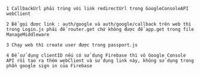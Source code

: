 `1 CallbackUrl phải trùng với link redirectUrl trong GoogleConsoleAPI webClient`

`2 Để gọi được link : auth/google và auth/google/callback trên web thì trong Login.js phải để router.get chứ không được để app.get trong file ManageMiddleware`

`3 Chạy web thì create user được trong passport.js`

`4 Để sử dụng clientID nếu có sử dụng Firebase thì vô Google Console API rồi tạo ra thêm webClient và sử dụng link này, không sử dụng trong phần google sign in của Firebase`





